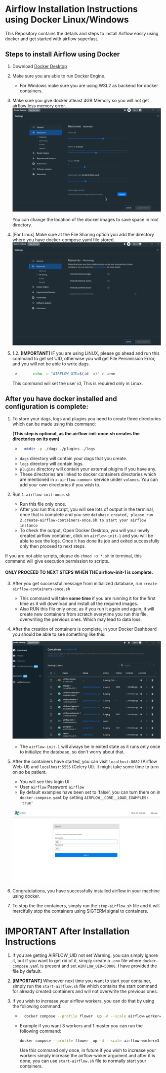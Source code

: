 # Airflow Installation Instructions using Docker Linux/Windows

This Repository contains the details and steps to install Airflow easily using docker and get started with airflow superfast.

## Steps to install Airflow using Docker

1. Download [Docker Desktop](https://www.docker.com/)

2. Make sure you are able to run Docker Engine.
    - For Windows make sure you are using WSL2 as backend for docker containers.

3. Make sure you give docker atleast 4GB Memory so you will not get airflow less memory error.
    ![Docker Config Linux Image](assets/docker-resourcer-advanced.jpg)

    You can change the location of the docker images to save space in root directory.


4. [For Linux] Make sure at the File Sharing option you add the directory where you have docker-compose.yaml file stored.
    ![File Sharing Linux Config](assets/docker-file-sharing.jpg)

5. 1.2. **[IMPORTANT]** IF you are using LINUX, please go ahead and run this command to get set UID, otherwise you will get File Persmission Error, and you will not be able to write dags.
    - ``` bash
            echo -e "AIRFLOW_UID=$(id -u)" > .env
        ```
    This command will set the user id, This is required only in Linux.

## After you have docker installed and configuration is complete:

1. To store your dags, logs and plugins you need to create three directories which can be made using this command:

    **(This step is optional, as the airflow-init-once.sh creates the directories on its own)**
    - ```bash 
        mkdir -p ./dags ./plugins ./logs
        ```
    - `dags` directory will contain your dags that you create.
    - `logs` directory will contain logs.
    - `plugins` directory will contain your external plugins if you have any.
    - These directories are linked to docker containers directories which are mentioned in `x-airflow-common:` service under `volumes`. You can add your own directories if you wish to.



2. Run `1.airflow-init-once.sh`
    - Run this file only once.
    - After you run this script, you will see lots of output in the terminal, once that is complete and you see `database created, please run 2.create-airflow-containers-once.sh to start your airflow instance`
    - To check the output, Open Docker Desktop, you will your newly created airflow container, click on `airflow-init-1` and you will be able to see the logs. Once it has done its job and exited successfully only then proceed to next steps. 

If you are not able scripts, please do `chmod +x *.sh` in terminal, this command will give execution permission to scripts.

#### ONLY PROCEED TO NEXT STEPS WHEN THE airflow-init-1 is complete.


3. After you get successful message from initialized database, run `create-airflow-containers-once.sh`
    - This command will take **some time** if you are running it for the first time as it will download and install all the required images.
    - Also RUN this file only once, as if you run it again and again, it will create new containers from scratch everytime you run this file, overwriting the pervious ones. Which may lead to data loss.

4. After the creation of containers is complete, in your Docker Dashboard you should be able to see something like this:

    ![Docker containers of Airflow](assets/airflow-docker-containers.jpg)

    - The `airflow-init-1` will always be in exited state as it runs only once to initialize the database, so don't worry about that.

5. After the containers have started, you can visit `localhost:8082` (Airflow Web-UI) and `localhost:5555` (Celery UI). It might take some time to turn on so be patient.
    - You will see this login UI.
    - User `airflow` Password `airflow`
    - By default examples have been set to 'false', you can turn them on in `docker-compose.yaml` by setting   `AIRFLOW__CORE__LOAD_EXAMPLES: 'true'`

    ![Login UI](assets/login-ui.jpg)

6. Congratulations, you have successfully installed airflow in your machine using docker. 

7. To stop the the containers, simply run the `stop-airflow.sh` file and it will mercifully stop the containers using SIGTERM signal to containers.

# IMPORTANT After Installation Instructions

1. If you are getting AIRFLOW_UID not set Warning, you can simply ignore it, but if you want to get rid of it, simply create a `.env` file where `docker-compose.yaml` is present and set `AIRFLOW_UID=50000`. I have provided the file by default. 

2. **[IMPORTANT]** Whenever next time you want to start your container, simply run the `start-airflow.sh` file which contains the start command for already created containers and will not overwrite the previous ones.

3. If you wish to increase your airflow workers, you can do that by using the following command:
    - ``` bash
        docker compose --profile flower  up -d --scale airflow-worker=<number of worker you want>
        ```

    - Example if you want 3 workers and 1 master you can run the following command:
        ```bash
        docker compose --profile flower  up -d --scale airflow-worker=3
        ```
        Use this command only once, in future if you wish to increase your workers simply increase the airflow-woker argument and after it is done, you can use `start-airflow.sh` file to normally start your containers. 

